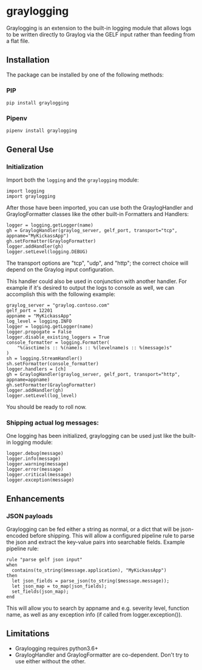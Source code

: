 # graylogging

Graylogging is an extension to the built-in logging module that allows logs to be written directly to Graylog via the GELF input rather than feeding from a flat file.

## Installation

The package can be installed by one of the following methods:

### PIP

    pip install graylogging

### Pipenv

    pipenv install graylogging

## General Use


### Initialization

Import both the `logging` and the `graylogging` module:

    import logging
    import graylogging

After those have been imported, you can use both the GraylogHandler and GraylogFormatter classes like the other built-in Formatters and Handlers:

    logger = logging.getLogger(name)
    gh = GraylogHandler(graylog_server, gelf_port, transport="tcp", appname="MyKickassApp")
    gh.setFormatter(GraylogFormatter)
    logger.addHandler(gh)
    logger.setLevel(logging.DEBUG)

The transport options are "tcp", "udp", and "http"; the correct choice will depend on the Graylog input configuration. 

This handler could also be used in conjunction with another handler. For example if it's desired to output the logs to console as well, we can accomplish this with the following example:

    graylog_server = "graylog.contoso.com"
    gelf_port = 12201
    appname = "MyKickassApp"
    log_level = logging.INFO
    logger = logging.getLogger(name)
    logger.propogate = False
    logger.disable_existing_loggers = True
    console_formatter = logging.Formatter(
        "%(asctime)s :: %(name)s :: %(levelname)s :: %(message)s"
    )
    sh = logging.StreamHandler()
    sh.setFormatter(console_formatter)
    logger.handlers = [ch]
    gh = GraylogHandler(graylog_server, gelf_port, transport="http", appname=appname)
    gh.setFormatter(GraylogFormatter)
    logger.addHandler(gh)
    logger.setLevel(log_level)

You should be ready to roll now.

### Shipping actual log messages:

One logging has been initialized, graylogging can be used just like the built-in logging module:

    logger.debug(message)
    logger.info(message)
    logger.warning(message)
    logger.error(message)
    logger.critical(message)
    logger.exception(message)

## Enhancements

### JSON payloads

Graylogging can be fed either a string as normal, or a dict that will be json-encoded before shipping. This will allow a configured pipeline rule to parse the json and extract the key-value pairs into searchable fields. Example pipeline rule:

    rule "parse gelf json input"
    when
      contains(to_string($message.application), "MyKickassApp")
    then
      let json_fields = parse_json(to_string($message.message));
      let json_map = to_map(json_fields);
      set_fields(json_map);
    end

This will allow you to search by appname and e.g. severity level, function name, as well as any exception info (if called from logger.exception()).

## Limitations

* Graylogging requires python3.6+
* GraylogHandler and GraylogFormatter are co-dependent. Don't try to use either without the other.
